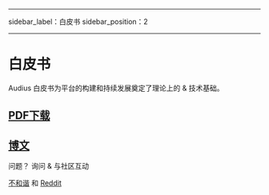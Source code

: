 - - -
sidebar_label：白皮书 sidebar_position：2
- - -

# 白皮书

Audius 白皮书为平台的构建和持续发展奠定了理论上的 & 技术基础。

## [PDF下载](https://whitepaper.audius.co)
## [博文](https://blog.audius.co/posts/the-audius-white-paper-a-decentralized-community-owned-music-sharing-protocol)

问题？ 询问 & 与社区互动

[不和谐](https://discord.com/invite/audius) 和 [Reddit](https://www.reddit.com/r/audius/)